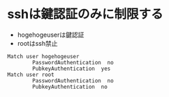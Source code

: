 # sshは鍵認証のみに制限する

* hogehogeuserは鍵認証
* rootはssh禁止

```sshd_config
Match user hogehogeuser
        PasswordAuthentication  no
        PubkeyAuthentication  yes
Match user root
        PasswordAuthentication  no
        PubkeyAuthentication  no
```